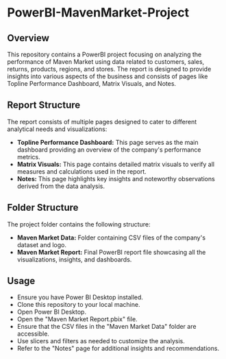 # PowerBI-MavenMarket-Project

## Overview
This repository contains a PowerBI project focusing on analyzing the performance of Maven Market using data related to customers, sales, returns, products, regions, and stores. The report is designed to provide insights into various aspects of the business and consists of pages like Topline Performance Dashboard, Matrix Visuals, and Notes.

## Report Structure
The report consists of multiple pages designed to cater to different analytical needs and visualizations:
- **Topline Performance Dashboard:** This page serves as the main dashboard providing an overview of the company's performance metrics.
- **Matrix Visuals:** This page contains detailed matrix visuals to verify all measures and calculations used in the report.
- **Notes:** This page highlights key insights and noteworthy observations derived from the data analysis.

## Folder Structure
The project folder contains the following structure:
- **Maven Market Data:** Folder containing CSV files of the company's dataset and logo.
- **Maven Market Report:** Final PowerBI report file showcasing all the visualizations, insights, and dashboards.

## Usage
- Ensure you have Power BI Desktop installed.
- Clone this repository to your local machine.
- Open Power BI Desktop.
- Open the "Maven Market Report.pbix" file.
- Ensure that the CSV files in the "Maven Market Data" folder are accessible.
- Use slicers and filters as needed to customize the analysis.
- Refer to the "Notes" page for additional insights and recommendations.

